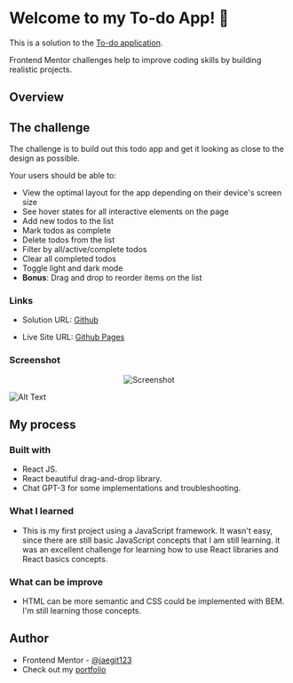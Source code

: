# Welcome to my To-do App! 👋

This is a solution to the [To-do application](https://www.frontendmentor.io/challenges/todo-app-Su1_KokOW).

Frontend Mentor challenges help to improve coding skills by building realistic projects.

## Overview

## The challenge

The challenge is to build out this todo app and get it looking as close to the design as possible.

Your users should be able to:

- View the optimal layout for the app depending on their device's screen size
- See hover states for all interactive elements on the page
- Add new todos to the list
- Mark todos as complete
- Delete todos from the list
- Filter by all/active/complete todos
- Clear all completed todos
- Toggle light and dark mode
- **Bonus**: Drag and drop to reorder items on the list

### Links

- Solution URL: [Github](https://github.com/jaedevgithub/todoApp)

- Live Site URL: [Github Pages](https://jaedevgithub.github.io/todoApp/)

### Screenshot

<p align="center">
  <img src="https://media.giphy.com/media/v1.Y2lkPTc5MGI3NjExa2puaHZmMmhpOHU5aGJ2M2k0cnBxN3R2YWV6ZWF1M29oYzk1MDI5cCZlcD12MV9pbnRlcm5hbF9naWZfYnlfaWQmY3Q9Zw/vKqiAXEN9iQciNMwls/giphy.gif" alt="Screenshot"/>
</p>

![Alt Text](https://media.giphy.com/media/v1.Y2lkPTc5MGI3NjExa2puaHZmMmhpOHU5aGJ2M2k0cnBxN3R2YWV6ZWF1M29oYzk1MDI5cCZlcD12MV9pbnRlcm5hbF9naWZfYnlfaWQmY3Q9Zw/vKqiAXEN9iQciNMwls/giphy.gif)

## My process

### Built with

- React JS.
- React beautiful drag-and-drop library.
- Chat GPT-3 for some implementations and troubleshooting.

### What I learned

- This is my first project using a JavaScript framework. It wasn't easy, since there are still basic JavaScript concepts that I am still learning. it was an excellent challenge for learning how to use React libraries and React basics concepts.

### What can be improve

- HTML can be more semantic and CSS could be implemented with BEM. I'm still learning those concepts.

## Author

- Frontend Mentor - [@jaegit123](https://www.frontendmentor.io/profile/jaegit123)
- Check out my [portfolio](https://codingwithjae.dev/)
